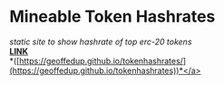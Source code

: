 # Mineable Token Hashrates
*static site to show hashrate of top erc-20 tokens*<br>
<a href="#" target=”_blank”>**[LINK](https://geoffedup.github.io/tokenhashrates)**<br></a>
*([https://geoffedup.github.io/tokenhashrates/](https://geoffedup.github.io/tokenhashrates))*</a>
